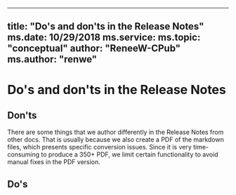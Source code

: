 
---
title: "Do's and don'ts in the Release Notes"
ms.date: 10/29/2018
ms.service: 
ms.topic: "conceptual"
author: "ReneeW-CPub"
ms.author: "renwe"
---
# Do's and don'ts in the Release Notes

## Don'ts
There are some things that we author differently in the Release Notes from other docs. That is usually because we also create a PDF of the markdown files, which presents specific conversion issues. Since it is very time-consuming to produce a 350+ PDF, we limit certain functionality to avoid manual fixes in the PDF version. 

## Do's

